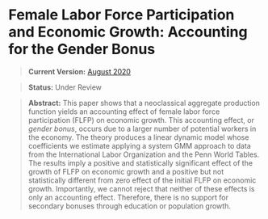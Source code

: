 # Female Labor Force Participation and Economic Growth: Accounting for the Gender Bonus 

> **Current Version:** [August 2020](/genderbonus.pdf)

> **Status:** Under Review

> **Abstract:** This paper shows that a neoclassical aggregate production function yields an accounting effect of female labor force participation (FLFP) on economic growth. This accounting effect, or _gender bonus_, occurs due to a larger number of potential workers in the economy. The theory produces a linear dynamic model whose coefficients we estimate applying a system GMM approach to data from the International Labor Organization and the Penn World Tables. The results imply a positive and statistically significant effect of the growth of FLFP on economic growth and a positive but not statistically different from zero effect of the initial FLFP on economic growth. Importantly, we cannot reject that neither of these effects is only an accounting effect. Therefore, there is no support for secondary bonuses through education or population growth.


